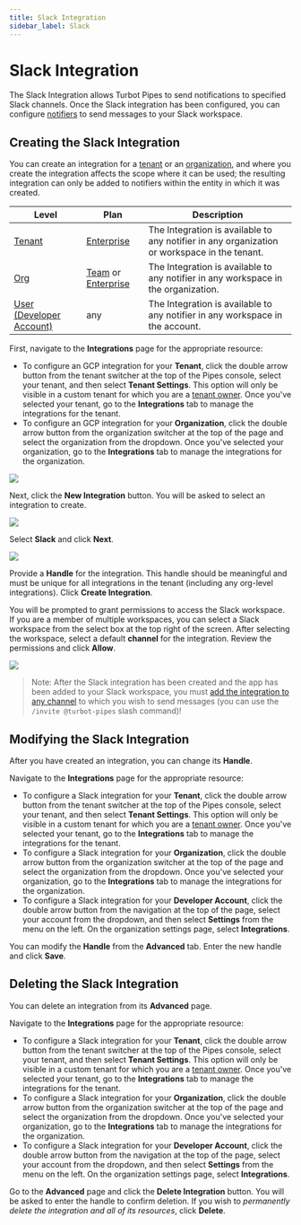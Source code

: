 ```yaml
---
title: Slack Integration
sidebar_label: Slack
---
```


# Slack Integration

The Slack Integration allows Turbot Pipes to send notifications to specified Slack channels.  Once the Slack integration has been configured, you can configure [notifiers](/docs/workspaces/notifiers) to send messages to your Slack workspace.




## Creating the Slack Integration


You can create an integration for a [tenant](/pipes/docs/tenants/) or an [organization]((/pipes/docs/accounts/org)), and where you create the integration affects the scope where it can be used; the resulting integration can only be added to notifiers within the entity in which it was created.

| Level                        | Plan                       | Description
|------------------------------|----------------------------|----------------
| [Tenant](/pipes/docs/accounts/tenant) | [Enterprise](/pipes/docs/plans/enterprise) | The Integration is available to any notifier in any organization or workspace in the tenant.
| [Org](/pipes/docs/accounts/org) | [Team](/pipes/docs/plans/team) or [Enterprise](/pipes/docs/plans/enterprise)  |  The Integration is available to any notifier in any workspace in the organization.
| [User (Developer Account)](/pipes/docs/developer-account) | any | The Integration is available to any notifier in any workspace in the account.


First, navigate to the **Integrations** page for the appropriate resource:
- To configure an GCP integration for your **Tenant**, click the double arrow button from the tenant switcher at the top of the Pipes console, select your tenant, and then select **Tenant Settings**. This option will only be visible in a custom tenant for which you are a [tenant owner](people#tenant-roles).  Once you've selected your tenant, go to the **Integrations** tab to manage the integrations for the tenant.
- To configure an GCP integration for your **Organization**, click the double arrow button from the organization switcher at the top of the page and select the organization from the dropdown.  Once you've selected your organization, go to the **Integrations** tab to manage the integrations for the organization.


![](/images/docs/pipes/org-integrations-tab.png)

Next, click the **New Integration** button. You will be asked to select an integration to create.

![](/images/docs/pipes/org-integrations-new-slack.png)

Select **Slack** and click **Next**.

![](/images/docs/pipes/org-integrations-slack-setup.png)

Provide a **Handle** for the integration.  This handle should be meaningful and must be unique for all integrations in the tenant (including any org-level integrations).  Click **Create Integration**.

You will be prompted to grant permissions to access the Slack workspace.  If you are a member of multiple workspaces, you can select a Slack workspace from the select box at the top right of the screen.  After selecting the workspace, select a default **channel** for the integration.  Review the permissions and click **Allow**.


![](/images/docs/pipes/slack_oauth_perms.png)


> Note:  After the Slack integration has been created and the app has been added to your Slack workspace, you must [add the integration to any channel](https://slack.com/help/articles/201980108-Add-people-to-a-channel) to which you wish to send messages (you can use the `/invite @turbot-pipes` slash command)!

## Modifying the Slack Integration


After you have created an integration, you can change its **Handle**.

Navigate to the **Integrations** page for the appropriate resource:
- To configure a Slack integration for your **Tenant**, click the double arrow button from the tenant switcher at the top of the Pipes console, select your tenant, and then select **Tenant Settings**. This option will only be visible in a custom tenant for which you are a [tenant owner](people#tenant-roles).  Once you've selected your tenant, go to the **Integrations** tab to manage the integrations for the tenant.
- To configure a Slack integration for your **Organization**, click the double arrow button from the organization switcher at the top of the page and select the organization from the dropdown.  Once you've selected your organization, go to the **Integrations** tab to manage the integrations for the organization.
- To configure a Slack integration for your **Developer Account**, click the double arrow button from the navigation at the top of the page, select your account from the dropdown, and then select **Settings** from the menu on the left.  On the organization settings page, select **Integrations**.

You can modify the **Handle** from the **Advanced** tab.  Enter the new handle and click **Save**.


## Deleting the Slack Integration


You can delete an integration from its **Advanced** page.

Navigate to the **Integrations** page for the appropriate resource:
- To configure a Slack integration for your **Tenant**, click the double arrow button from the tenant switcher at the top of the Pipes console, select your tenant, and then select **Tenant Settings**. This option will only be visible in a custom tenant for which you are a [tenant owner](people#tenant-roles).  Once you've selected your tenant, go to the **Integrations** tab to manage the integrations for the tenant.
- To configure a Slack integration for your **Organization**, click the double arrow button from the organization switcher at the top of the page and select the organization from the dropdown.  Once you've selected your organization, go to the **Integrations** tab to manage the integrations for the organization.
- To configure a Slack integration for your **Developer Account**, click the double arrow button from the navigation at the top of the page, select your account from the dropdown, and then select **Settings** from the menu on the left.  On the organization settings page, select **Integrations**.

Go to the **Advanced** page and click the **Delete Integration** button. You will be asked to enter the handle to confirm deletion.  If you wish to *permanently delete the integration and all of its resources*, click **Delete**.

